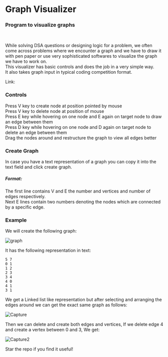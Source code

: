 # Graph Visualizer

<h3>Program to visualize graphs</h3>

<br/>

While solving DSA questions or designing logic for a problem, we often come across problems where we encounter a graph and we have to draw it with pen paper or use very sophisticated softwares to visualize the graph we have to work on.<br/>
This visualizer has basic controls and does the job in a very simple way.<br/>
It also takes graph input in typical coding competition format.<br/>

Link: 

<h3>Controls</h3>

Press V key to create node at position pointed by mouse<br/>
Press V key to delete node at position of mouse<br/>
Press E key while hovering on one node and E again on target node to draw an edge between them<br/>
Press D key while hovering on one node and D again on target node to delete an edge between them<br/>
Drag the nodes around and restructure the graph to view all edges better<br/>

<h3>Create Graph</h3>
In case you have a text representation of a graph you can copy it into the text field and click create graph.<br/>
<h5>Format:</h5>
The first line contains V and E the number and vertices and number of edges respectively.<br/>
Next E lines contain two numbers denoting the nodes which are connected by a specific edge.<br/>



<h3>Example</h3>

We will create the following graph:

![graph](https://user-images.githubusercontent.com/89184620/182335776-7a1f5b24-a2e4-4ab6-a3c7-d76fd020d75f.png)

It has the following representation in text:
```
5 7
0 1
1 2
2 3
3 4
4 0
4 1
3 1
```

We get a Linked list like representation but after selecting and arranging the edges around we can get the exact same graph as follows:

![Capture](https://user-images.githubusercontent.com/89184620/182335585-b4003e29-eefc-44f6-a733-7303eb3d3b47.PNG)


Then we can delete and create both edges and vertices,
If we delete edge 4 and create a vertex between 0 and 3, We get:

![Capture2](https://user-images.githubusercontent.com/89184620/182335544-8cad72d7-ca68-4321-a1ef-0d4ae88f2839.PNG)

Star the repo if you find it useful!
